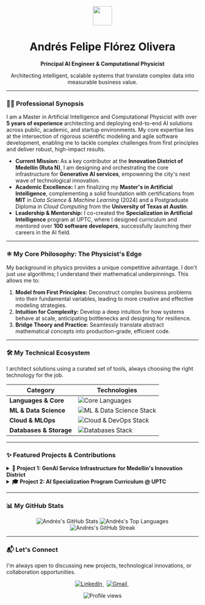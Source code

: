 <div align="center">
  <img src="https://media.giphy.com/media/v1.Y2lkPTc5MGI3NjExbm9oNG0zN3J6eDkyemw0dTFvZG16Y2tkaXQ2OHBqc2p2ZnN0c3ZtMyZlcD12MV9pbnRlcm5hbF9naWZfYnlfaWQmY3Q9Zw/hvRJCLFzcasrR4ia7z/giphy.gif" width="50px" />
  <h1>Andrés Felipe Flórez Olivera</h1>
  <strong>Principal AI Engineer & Computational Physicist</strong>
  <p>Architecting intelligent, scalable systems that translate complex data into measurable business value.</p>
</div>

---

### 👨‍🚀 Professional Synopsis

I am a Master in Artificial Intelligence and Computational Physicist with over **5 years of experience** architecting and deploying end-to-end AI solutions across public, academic, and startup environments. My core expertise lies at the intersection of rigorous scientific modeling and agile software development, enabling me to tackle complex challenges from first principles and deliver robust, high-impact results.

-   **Current Mission:** As a key contributor at the **Innovation District of Medellín (Ruta N)**, I am designing and orchestrating the core infrastructure for **Generative AI services**, empowering the city's next wave of technological innovation.
-   **Academic Excellence:** I am finalizing my **Master's in Artificial Intelligence**, complementing a solid foundation with certifications from **MIT** in *Data Science & Machine Learning* (2024) and a Postgraduate Diploma in *Cloud Computing* from the **University of Texas at Austin**.
-   **Leadership & Mentorship:** I co-created the **Specialization in Artificial Intelligence** program at UPTC, where I designed curriculum and mentored over **100 software developers**, successfully launching their careers in the AI field.

---

### ⚛️ My Core Philosophy: The Physicist's Edge

My background in physics provides a unique competitive advantage. I don't just *use* algorithms; I understand their mathematical underpinnings. This allows me to:

1.  **Model from First Principles:** Deconstruct complex business problems into their fundamental variables, leading to more creative and effective modeling strategies.
2.  **Intuition for Complexity:** Develop a deep intuition for how systems behave at scale, anticipating bottlenecks and designing for resilience.
3.  **Bridge Theory and Practice:** Seamlessly translate abstract mathematical concepts into production-grade, efficient code.

---

### 🛠️ My Technical Ecosystem

I architect solutions using a curated set of tools, always choosing the right technology for the job.

| Category                | Technologies                                                                                                                                                                                                                                                                                                 |
| ----------------------- | ------------------------------------------------------------------------------------------------------------------------------------------------------------------------------------------------------------------------------------------------------------------------------------------------------------ |
| **Languages & Core** | <img src="https://skillicons.dev/icons?i=python,bash,sql&perline=3" alt="Core Languages"/>                                                                                                                                                                                                                      |
| **ML & Data Science** | <img src="https://skillicons.dev/icons?i=tensorflow,pytorch,sklearn,pandas,numpy,langchain,jupyter&perline=7" alt="ML & Data Science Stack"/>                                                                                                                                                                     |
| **Cloud & MLOps** | <img src="https://skillicons.dev/icons?i=aws,azure,gcp,docker,kubernetes,linux,git,githubactions&perline=8" alt="Cloud & DevOps Stack"/>                                                                                                                                                                          |
| **Databases & Storage** | <img src="https://skillicons.dev/icons?i=postgres,redis,mysql,mongodb&perline=4" alt="Databases Stack"/>                                                                                                                                                                                                         |

---

### ✨ Featured Projects & Contributions

<details>
<summary><strong>🚀 Project 1: GenAI Service Infrastructure for Medellín's Innovation District</strong></summary>
<br>
<ul>
  <li><strong>Objective:</strong> To design a scalable, multi-tenant platform to serve fine-tuned Large Language Models (LLMs) for various city-wide innovation projects.</li>
  <li><strong>My Role:</strong> Lead Architect. I was responsible for the end-to-end system design, from model evaluation and containerization to API gateway implementation and security protocols on AWS.</li>
  <li><strong>Tech Stack:</strong> <code>Python</code>, <code>LangChain</code>, <code>Docker</code>, <code>Kubernetes (EKS)</code>, <code>AWS (S3, SageMaker, API Gateway)</code>, <code>PostgreSQL</code>.</li>
  <li><strong>Outcome:</strong> Successfully deployed a pilot version serving three internal teams, reducing inference latency by 40% compared to off-the-shelf solutions and enabling rapid prototyping of new AI-powered public services.</li>
</ul>
</details>

<details>
<summary><strong>🎓 Project 2: AI Specialization Program Curriculum @ UPTC</strong></summary>
<br>
<ul>
  <li><strong>Objective:</strong> To create a post-graduate program to upskill professional software developers in modern AI and Machine Learning engineering principles.</li>
  <li><strong>My Role:</strong> Co-Creator & Lead Instructor. I designed the MLOps and Deep Learning modules, focusing on practical, hands-on projects that mirrored real-world industry challenges.</li>
  <li><strong>Tech Stack:</strong> <code>Python</code>, <code>Scikit-learn</code>, <code>TensorFlow</code>, <code>Git</code>, <code>Docker</code>, <code>GCP (Vertex AI)</code>.</li>
  <li><strong>Outcome:</strong> Graduated three cohorts totaling over 100 developers, with an 85% placement rate into AI-related roles within 6 months of completion. The program is now a benchmark for practical AI education in the region.</li>
</ul>
</details>

---

### 📊 My GitHub Stats

<div align="center">
  <img src="https://github-readme-stats.vercel.app/api?username=afelipfo&show_icons=true&count_private=true&theme=tokyonight&hide_border=true&rank_icon=github" alt="Andrés's GitHub Stats"/>
  <img src="https://github-readme-stats.vercel.app/api/top-langs/?username=afelipfo&layout=compact&theme=tokyonight&hide_border=true" alt="Andrés's Top Languages"/>
  <img src="https://streak-stats.demolab.com?user=afelipfo&theme=tokyonight&hide_border=true" alt="Andrés's GitHub Streak"/>
</div>

---

### 📬 Let's Connect

I'm always open to discussing new projects, technological innovations, or collaboration opportunities.

<p align="center">
  <a href="https://www.linkedin.com/in/andresflorezolivera/" target="_blank">
    <img src="https://img.shields.io/badge/LinkedIn-0077B5?style=for-the-badge&logo=linkedin&logoColor=white" alt="LinkedIn"/>
  </a>
  &nbsp;
  <a href="mailto:afelipfo@gmail.com">
    <img src="https://img.shields.io/badge/Gmail-D14836?style=for-the-badge&logo=gmail&logoColor=white" alt="Gmail"/>
  </a>
  &nbsp;
  </p>

<p align="center">
  <img src="https://komarev.com/ghpvc/?username=afelipfo&label=Profile%20Views&color=0e75b6&style=flat-square" alt="Profile views"/>
</p>
